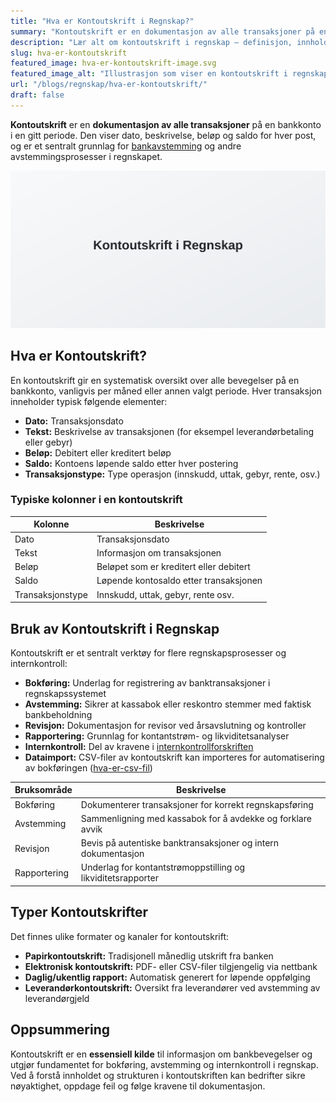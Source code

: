 ```yaml
---
title: "Hva er Kontoutskrift i Regnskap?"
summary: "Kontoutskrift er en dokumentasjon av alle transaksjoner på en bankkonto over en periode. Lær om strukturen, innholdet og hvordan kontoutskrifter brukes i regnskap og internkontroll."
description: "Lær alt om kontoutskrift i regnskap – definisjon, innhold, bruk i avstemming og internkontroll. En komplett guide til kontoutskrifter for norske bedrifter."
slug: hva-er-kontoutskrift
featured_image: hva-er-kontoutskrift-image.svg
featured_image_alt: "Illustrasjon som viser en kontoutskrift i regnskap"
url: "/blogs/regnskap/hva-er-kontoutskrift/"
draft: false
---
```


**Kontoutskrift** er en **dokumentasjon av alle transaksjoner** på en bankkonto i en gitt periode. Den viser dato, beskrivelse, beløp og saldo for hver post, og er et sentralt grunnlag for [bankavstemming](/blogs/regnskap/hva-er-bankavstemming "Hva er Bankavstemming i Regnskap? En komplett guide til bankavstemminger") og andre avstemmingsprosesser i regnskapet.

![Illustrasjon som viser en kontoutskrift i regnskap](kontoutskrift-image.svg)

## Hva er Kontoutskrift?

En kontoutskrift gir en systematisk oversikt over alle bevegelser på en bankkonto, vanligvis per måned eller annen valgt periode. Hver transaksjon inneholder typisk følgende elementer:

* **Dato:** Transaksjonsdato
* **Tekst:** Beskrivelse av transaksjonen (for eksempel leverandørbetaling eller gebyr)
* **Beløp:** Debitert eller kreditert beløp
* **Saldo:** Kontoens løpende saldo etter hver postering
* **Transaksjonstype:** Type operasjon (innskudd, uttak, gebyr, rente, osv.)

### Typiske kolonner i en kontoutskrift

| Kolonne           | Beskrivelse                                            |
|-------------------|--------------------------------------------------------|
| Dato              | Transaksjonsdato                                       |
| Tekst             | Informasjon om transaksjonen                           |
| Beløp             | Beløpet som er kreditert eller debitert                |
| Saldo             | Løpende kontosaldo etter transaksjonen                 |
| Transaksjonstype  | Innskudd, uttak, gebyr, rente osv.                     |

## Bruk av Kontoutskrift i Regnskap

Kontoutskrift er et sentralt verktøy for flere regnskapsprosesser og internkontroll:

* **Bokføring:** Underlag for registrering av banktransaksjoner i regnskapssystemet
* **Avstemming:** Sikrer at kassabok eller reskontro stemmer med faktisk bankbeholdning
* **Revisjon:** Dokumentasjon for revisor ved årsavslutning og kontroller
* **Rapportering:** Grunnlag for kontantstrøm- og likviditetsanalyser
* **Internkontroll:** Del av kravene i [internkontrollforskriften](/blogs/regnskap/internkontrollforskriften "Hva er Internkontrollforskriften? Guide til internkontroll i regnskap")
* **Dataimport:** CSV-filer av kontoutskrift kan importeres for automatisering av bokføringen ([hva-er-csv-fil](/blogs/regnskap/hva-er-csv-fil "Hva er CSV-fil? Bruk i regnskap"))

| Bruksområde    | Beskrivelse                                                    |
|----------------|----------------------------------------------------------------|
| Bokføring      | Dokumenterer transaksjoner for korrekt regnskapsføring         |
| Avstemming     | Sammenligning med kassabok for å avdekke og forklare avvik     |
| Revisjon       | Bevis på autentiske banktransaksjoner og intern dokumentasjon  |
| Rapportering   | Underlag for kontantstrømoppstilling og likviditetsrapporter    |

## Typer Kontoutskrifter

Det finnes ulike formater og kanaler for kontoutskrift:

* **Papirkontoutskrift:** Tradisjonell månedlig utskrift fra banken
* **Elektronisk kontoutskrift:** PDF- eller CSV-filer tilgjengelig via nettbank
* **Daglig/ukentlig rapport:** Automatisk generert for løpende oppfølging
* **Leverandørkontoutskrift:** Oversikt fra leverandører ved avstemming av leverandørgjeld

## Oppsummering

Kontoutskrift er en **essensiell kilde** til informasjon om bankbevegelser og utgjør fundamentet for bokføring, avstemming og internkontroll i regnskap. Ved å forstå innholdet og strukturen i kontoutskriften kan bedrifter sikre nøyaktighet, oppdage feil og følge kravene til dokumentasjon.
